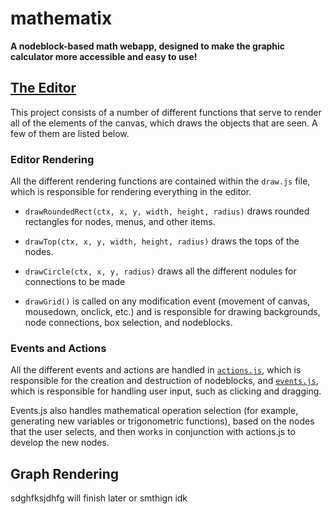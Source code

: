 # mathematix
 **A nodeblock-based math webapp, designed to make the graphic calculator more accessible and easy to use!**

## [The Editor](https://github.com/makaip/mathematix/tree/main/editor)
This project consists of a number of different functions that serve to render all of the elements of the canvas, which draws the objects that are seen. A few of them are listed below.

### Editor Rendering
All the different rendering functions are contained within the `draw.js` file, which is responsible for rendering everything in the editor.

 - `drawRoundedRect(ctx, x, y, width, height, radius)` draws rounded rectangles for nodes, menus, and other items.

 - `drawTop(ctx, x, y, width, height, radius)` draws the tops of the nodes.

 - `drawCircle(ctx, x, y, radius)` draws all the different nodules for connections to be made

 - `drawGrid()` is called on any modification event (movement of canvas, mousedown, onclick, etc.) and is responsible for drawing backgrounds, node connections, box selection, and nodeblocks. 

### Events and Actions
All the different events and actions are handled in [`actions.js`](https://github.com/makaip/mathematix/blob/main/editor/actions.js), which is responsible for the creation and destruction of nodeblocks, and [`events.js`](https://github.com/makaip/mathematix/blob/main/editor/events.js), which is responsible for handling user input, such as clicking and dragging.

Events.js also handles mathematical operation selection (for example, generating new variables or trigonometric functions), based on the nodes that the user selects, and then works in conjunction with actions.js to develop the new nodes.

## Graph Rendering

sdghfksjdhfg will finish later or smthign idk
